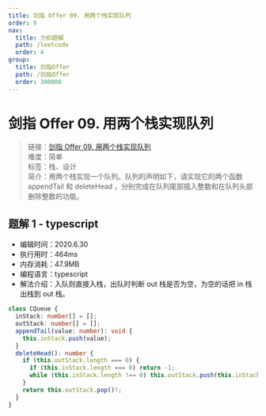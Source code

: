 ```yaml
---
title: 剑指 Offer 09. 用两个栈实现队列
order: 9
nav:
  title: 力扣题解
  path: /leetcode
  order: 4
group:
  title: 剑指Offer
  path: /剑指Offer
  order: 300000
---
```


# 剑指 Offer 09. 用两个栈实现队列

> 链接：[剑指 Offer 09. 用两个栈实现队列](https://leetcode-cn.com/problems/yong-liang-ge-zhan-shi-xian-dui-lie-lcof/)  
> 难度：简单  
> 标签：栈、设计  
> 简介：用两个栈实现一个队列。队列的声明如下，请实现它的两个函数 appendTail 和 deleteHead ，分别完成在队列尾部插入整数和在队列头部删除整数的功能。

## 题解 1 - typescript

- 编辑时间：2020.6.30
- 执行用时：464ms
- 内存消耗：47.9MB
- 编程语言：typescript
- 解法介绍：入队则直接入栈，出队时判断 out 栈是否为空，为空的话把 in 栈出栈到 out 栈。

```typescript
class CQueue {
  inStack: number[] = [];
  outStack: number[] = [];
  appendTail(value: number): void {
    this.inStack.push(value);
  }
  deleteHead(): number {
    if (this.outStack.length === 0) {
      if (this.inStack.length === 0) return -1;
      while (this.inStack.length !== 0) this.outStack.push(this.inStack.pop()!);
    }
    return this.outStack.pop()!;
  }
}
```
